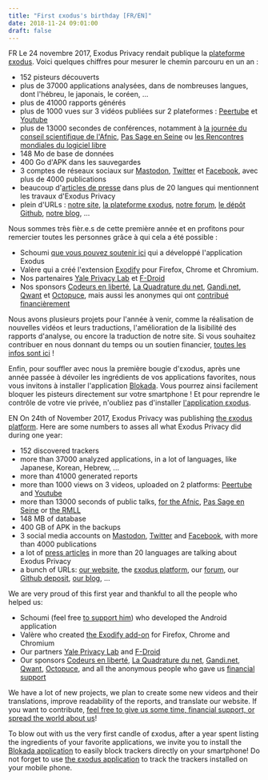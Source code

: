 ```yaml
---
title: "First εxodus's birthday [FR/EN]"
date: 2018-11-24 09:01:00
draft: false
---
```


FR
Le 24 novembre 2017, Exodus Privacy rendait publique la [plateforme εxodus](https://reports.exodus-privacy.eu.org/).  Voici quelques chiffres pour mesurer le chemin parcouru en un an : 
* 152 pisteurs découverts
* plus de 37000 applications analysées, dans de nombreuses langues, dont l'hébreu, le japonais, le coréen, ...
* plus de 41000 rapports générés
* plus de 1000 vues sur 3 vidéos publiées sur 2 plateformes : [Peertube](https://peertube.tamanoir.foucry.net/accounts/lovis_ix/videos) et [Youtube](https://www.youtube.com/channel/UC2bloZZpnRal5tMVuHk0EFQ)
* plus de 13000 secondes de conférences, notamment à [la journée du conseil scientifique de l'Afnic](https://www.youtube.com/watch?v=SlibjEJKO6Y&feature=youtu.be#t=6h21m09s), [Pas Sage en Seine](https://passageenseine.fr/) ou [les Rencontres mondiales du logiciel libre](http://www.canalc2.tv/video/15194)
* 148 Mo de base de données
* 400 Go d'APK dans les sauvegardes
* 3 comptes de réseaux sociaux sur [Mastodon](https://framapiaf.org/@exodus), [Twitter](https://twitter.com/ExodusPrivacy) et [Facebook](https://facebook.com/exodusprivacy), avec plus de 4000 publications
* beaucoup d'[articles de presse](https://exodus-privacy.eu.org/page/press/) dans plus de 20 langues qui mentionnent les travaux d'Exodus Privacy
* plein d'URLs : [notre site](https://exodus-privacy.eu.org), [la plateforme εxodus](https://reports.exodus-privacy.eu.org/), [notre forum](https://forum.exodus-privacy.eu.org/), [le dépôt Github](https://github.com/Exodus-Privacy), [notre blog](https://exodus-privacy.eu.org/post/), ...
 
Nous sommes très fièr.e.s de cette première année et en profitons pour remercier toutes les personnes grâce à qui cela a été possible :
* Schoumi [que vous pouvez soutenir ici](https://liberapay.com/Schoumi) qui a développé l'application Exodus
* Valère qui a créé l'extension [Exodify](https://exodus-privacy.eu.org/post/derivated_projects/) pour Firefox, Chrome et Chromium.
* Nos partenaires [Yale Privacy Lab](https://privacylab.yale.edu/) et [F-Droid](https://f-droid.org/)
* Nos sponsors [Codeurs en liberté](https://www.xn--codeursenlibert-pnb.fr/), [La Quadrature du net](https://www.laquadrature.net/), [Gandi.net](https://gandi.net/), [Qwant](http://qwant.fr/) et [Octopuce](https://www.octopuce.fr/), mais aussi les anonymes qui ont [contribué financièrement](https://exodus-privacy.eu.org/page/contribute/)
     
Nous avons plusieurs projets pour l'année à venir, comme la réalisation de nouvelles vidéos et leurs traductions, l'amélioration de la lisibilité des rapports d'analyse, ou encore la traduction de notre site. Si vous souhaitez contribuer en nous donnant du temps ou un soutien financier, [toutes les infos sont ici](https://exodus-privacy.eu.org/page/contribute/) !

Enfin, pour souffler avec nous la première bougie d'εxodus, après une année passée à dévoiler les ingrédients de vos applications favorites, nous vous invitons à installer l'application [Blokada](https://blokada.org/). Vous pourrez ainsi facilement bloquer les pisteurs directement sur votre smartphone ! Et pour reprendre le contrôle de votre vie privée, n'oubliez pas d'installer [l'application εxodus](https://play.google.com/store/apps/details?id=org.eu.exodus_privacy.exodusprivacy).

EN
On 24th of November 2017, Exodus Privacy was publishing [the εxodus platform](https://reports.exodus-privacy.eu.org/). Here are some numbers to asses all what Exodus Privacy did during one year: 
* 152 discovered trackers
* more than 37000 analyzed applications, in a lot of languages, like Japanese, Korean, Hebrew, ...
* more than 41000 generated reports
* more than 1000 views on 3 videos, uploaded on 2 platforms: [Peertube](https://peertube.tamanoir.foucry.net/accounts/lovis_ix/videos) and [Youtube](https://www.youtube.com/channel/UC2bloZZpnRal5tMVuHk0EFQ)
* more than 13000 seconds of public talks, [for the Afnic](https://www.youtube.com/watch?v=SlibjEJKO6Y&feature=youtu.be#t=6h21m09s), [Pas Sage en Seine](https://passageenseine.fr/) or [the RMLL](http://www.canalc2.tv/video/15194)
* 148 MB of database
* 400 GB of APK in the backups
* 3 social media accounts on [Mastodon](https://framapiaf.org/@exodus), [Twitter](https://twitter.com/ExodusPrivacy) and [Facebook](https://facebook.com/exodusprivacy), with more than 4000 publications
* a lot of [press articles](https://exodus-privacy.eu.org/page/press/) in more than 20 languages are talking about Exodus Privacy
* a bunch of URLs: [our website](https://exodus-privacy.eu.org), the [εxodus platform](https://reports.exodus-privacy.eu.org/), our [forum](https://forum.exodus-privacy.eu.org/), our [Github deposit](https://github.com/Exodus-Privacy), [our blog](https://exodus-privacy.eu.org/post/), ...
 
We are very proud of this first year and thankful to all the people who helped us:
* Schoumi (feel free [to support him](https://liberapay.com/Schoumi)) who developed the Android application
* Valère who created [the Exodify add-on](https://exodus-privacy.eu.org/post/derivated_projects/) for Firefox, Chrome and Chromium
* Our partners [Yale Privacy Lab](https://privacylab.yale.edu/) and [F-Droid](https://f-droid.org/)
* Our sponsors [Codeurs en liberté](https://www.xn--codeursenlibert-pnb.fr/), [La Quadrature du net](https://www.laquadrature.net/), [Gandi.net](https://gandi.net/), [Qwant](http://qwant.fr/), [Octopuce](https://www.octopuce.fr/), and all the anonymous people who gave us [financial support](https://exodus-privacy.eu.org/page/contribute/)
     
We have a lot of new projects, we plan to create some new videos and their translations, improve readability of the reports, and translate our website. If you want to contribute, [feel free to give us some time, financial support, or spread the world about us](https://exodus-privacy.eu.org/page/contribute/)!

To blow out with us the very first candle of εxodus, after a year spent listing the ingredients of your favorite applications, we invite you to install the [Blokada application](https://blokada.org/) to easily block trackers directly on your smartphone! Do not forget to use [the εxodus application](https://play.google.com/store/apps/details?id=org.eu.exodus_privacy.exodusprivacy) to track the trackers installed on your mobile phone.
